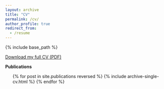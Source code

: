 ```yaml
---
layout: archive
title: "CV"
permalink: /cv/
author_profile: true
redirect_from:
  - /resume
---
```


{% include base_path %}

[Download my full CV (PDF)](https://raw.githubusercontent.com/BernardoRaimundo/BernardoRaimundo.github.io/master/files/Curriculum%20Vitae.pdf)

<!--  
Work Experience
======
- **Jan 2024 - Present**: Invited Lecturer – Nova Information Management School
- **Apr 2023 - Oct 2023**: Macro Quant and Derivatives Strategy Analyst – BNP Paribas Portugal
- **Jun 2022 - Dez 2022**: Senior Consultant Financial Services Risk Management – Ernst & Young Portugal
- **May 2019 - Jun 2022**: Internal Auditor – Santa Casa da Misericórdia de Lisboa
- **Sep 2018 - Feb 2019**: Internal Auditor Assistant – Deloitte Portugal
- **Jul 2017 - Aug 2018**: Internal Auditor Trainee – Associação Nacional das Farmácias

Education
======
- **Sep 2024 - Present**: Ph.D. in Information Management specializing in Data Science, Nova IMS
- **Feb 2021 - Jan 2023**: M.S. Statistics and Information Management specializing in Risk Analysis and Management, Nova IMS
- **Sep 2020 - Jun 2021**: Post Graduate Program in Data Science for Finance, Nova IMS
- **Sep 2014 - Sep 2017**: B.S. in Economics, Lisbon School of Economics and Management (ISEG-UL)


Skills
======
* Skill 1
* Skill 2
  * Sub-skill 2.1
  * Sub-skill 2.2
  * Sub-skill 2.3
* Skill 3
-->
**Publications**

  <ul>{% for post in site.publications reversed %}
    {% include archive-single-cv.html %}
  {% endfor %}</ul>
<!--  
Talks
======
  <ul>{% for post in site.talks reversed %}
    {% include archive-single-talk-cv.html  %}
  {% endfor %}</ul>
  
-->
**Teaching**

  <ul>{% for post in site.teaching reversed %}
    {% include archive-single-cv.html %}
  {% endfor %}</ul>


<!-- 
Service and leadership
======
* Currently signed in to 43 different slack teams

-->

